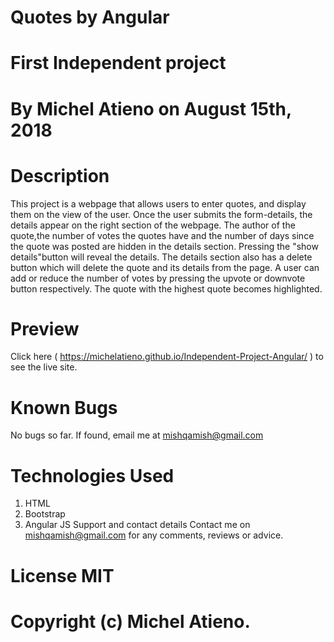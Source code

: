 # Quotes by Angular

# First Independent project
# By Michel Atieno on August 15th, 2018

# Description
This project is a webpage that allows users to enter quotes, and display them on the view of the user.
Once the user submits the form-details, the details appear on the right section of the webpage.
The author of the quote,the number of votes the quotes have and the number of days since the quote was posted are hidden in the details section. Pressing the "show details"button will reveal the details.
The details section also has a delete button which will delete the quote and its details from the page.
A user can add or reduce the number of votes by pressing the upvote or downvote button respectively. The quote with the highest quote becomes highlighted.

# Preview
Click here ( https://michelatieno.github.io/Independent-Project-Angular/ ) to see the live site.

# Known Bugs
No bugs so far. If found, email me at mishqamish@gmail.com

# Technologies Used
1. HTML
2. Bootstrap
3. Angular JS
Support and contact details
Contact me on mishqamish@gmail.com for any comments, reviews or advice.

# License MIT
# Copyright (c) Michel Atieno.